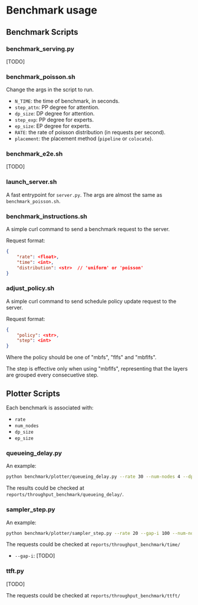 # Benchmark usage

## Benchmark Scripts

### benchmark_serving.py

[TODO]

### benchmark_poisson.sh

Change the args in the script to run.

* `N_TIME`: the time of benchmark, in seconds.
* `step_attn`: PP degree for attention.
* `dp_size`: DP degree for attention.
* `step_exp`: PP degree for experts.
* `ep_size`: EP degree for experts.
* `RATE`: the rate of poisson distribution (in requests per second).
* `placement`: the placement method (`pipeline` or `colocate`).

### benchmark_e2e.sh

[TODO]

### launch_server.sh

A fast entrypoint for `server.py`. The args are almost the same as `benchmark_poisson.sh`.

### benchmark_instructions.sh

A simple curl command to send a benchmark request to the server. 

Request format:

```json
{
    "rate": <float>,
    "time": <int>,
    "distribution": <str>  // 'uniform' or 'poisson'
}
```

### adjust_policy.sh

A simple curl command to send schedule policy update request to the server.

Request format:

```json
{
    "policy": <str>,
    "step": <int>
}
```

Where the policy should be one of "mbfs", "flfs" and "mbflfs".

The step is effective only when using "mbflfs", representing that the layers are grouped every consecuetive step.

## Plotter Scripts

Each benchmark is associated with:
* `rate`
* `num_nodes`
* `dp_size`
* `ep_size`

### queueing_delay.py

An example:

```bash
python benchmark/plotter/queueing_delay.py --rate 30 --num-nodes 4 --dp-size 2 --ep-size 4
```

The results could be checked at `reports/throughput_benchmark/queueing_delay/`.

### sampler_step.py

An example:

```bash
python benchmark/plotter/sampler_step.py --rate 20 --gap-i 100 --num-nodes 4 --dp-size 2 --ep-size 4
```

The requests could be checked at `reports/throughput_benchmark/time/`

* `--gap-i`: [TODO]

### ttft.py

[TODO]

The requests could be checked at `reports/throughput_benchmark/ttft/`